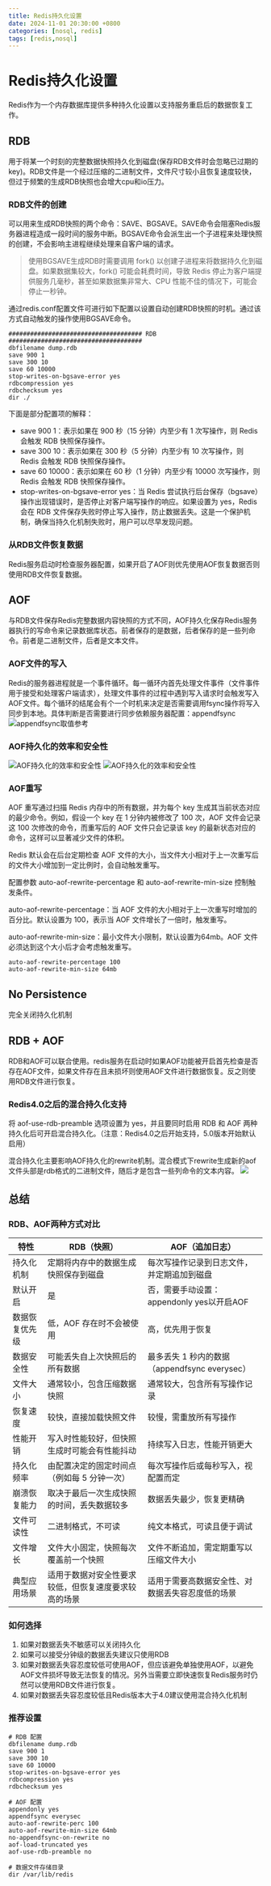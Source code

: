 ```yaml
---
title: Redis持久化设置
date: 2024-11-01 20:30:00 +0800
categories: [nosql, redis]
tags: [redis,nosql]     
---
```



# Redis持久化设置
Redis作为一个内存数据库提供多种持久化设置以支持服务重启后的数据恢复工作。
## RDB
用于将某一个时刻的完整数据快照持久化到磁盘(保存RDB文件时会忽略已过期的key)。RDB文件是一个经过压缩的二进制文件，文件尺寸较小且恢复速度较快，但过于频繁的生成RDB快照也会增大cpu和io压力。

### RDB文件的创建
可以用来生成RDB快照的两个命令：SAVE、BGSAVE。SAVE命令会阻塞Redis服务器进程造成一段时间的服务中断。BGSAVE命令会派生出一个子进程来处理快照的创建，不会影响主进程继续处理来自客户端的请求。
> 使用BGSAVE生成RDB时需要调用 fork() 以创建子进程来将数据持久化到磁盘。如果数据集较大，fork() 可能会耗费时间，导致 Redis 停止为客户端提供服务几毫秒，甚至如果数据集非常大、CPU 性能不佳的情况下，可能会停止一秒钟。

通过redis.conf配置文件可进行如下配置以设置自动创建RDB快照的时机。通过该方式自动触发的操作使用BGSAVE命令。
```
##################################### RDB #####################################
dbfilename dump.rdb
save 900 1
save 300 10
save 60 10000
stop-writes-on-bgsave-error yes
rdbcompression yes
rdbchecksum yes
dir ./
```
下面是部分配置项的解释：
- save 900 1：表示如果在 900 秒（15 分钟）内至少有 1 次写操作，则 Redis 会触发 RDB 快照保存操作。
- save 300 10：表示如果在 300 秒（5 分钟）内至少有 10 次写操作，则 Redis 会触发 RDB 快照保存操作。
- save 60 10000：表示如果在 60 秒（1 分钟）内至少有 10000 次写操作，则 Redis 会触发 RDB 快照保存操作。
- stop-writes-on-bgsave-error yes：当 Redis 尝试执行后台保存（bgsave）操作出现错误时，是否停止对客户端写操作的响应。如果设置为 yes，Redis 会在 RDB 文件保存失败时停止写入操作，防止数据丢失。这是一个保护机制，确保当持久化机制失败时，用户可以尽早发现问题。

### 从RDB文件恢复数据
Redis服务启动时检查服务器配置，如果开启了AOF则优先使用AOF恢复数据否则使用RDB文件恢复数据。

## AOF
与RDB文件保存Redis完整数据内容快照的方式不同，AOF持久化保存Redis服务器执行的写命令来记录数据库状态。前者保存的是数据，后者保存的是一些列命令。前者是二进制文件，后者是文本文件。
### AOF文件的写入
Redis的服务器进程就是一个事件循环。每一循环内首先处理文件事件（文件事件用于接受和处理客户端请求），处理文件事件的过程中遇到写入请求时会触发写入AOF文件。每个循环的结尾会有个一个时机来决定是否需要调用fsync操作将写入同步到本地。具体判断是否需要进行同步依赖服务器配置：appendfsync
![appendfsync取值参考](/assets/images/redis/config_appendfsync.png)
### AOF持久化的效率和安全性
![AOF持久化的效率和安全性](/assets/images/redis/AOF.png)
![AOF持久化的效率和安全性](/assets/images/redis/AOF-2.png)
### AOF重写
AOF 重写通过扫描 Redis 内存中的所有数据，并为每个 key 生成其当前状态对应的最少命令。例如，假设一个 key 在 1 分钟内被修改了 100 次，AOF 文件会记录这 100 次修改的命令，而重写后的 AOF 文件只会记录该 key 的最新状态对应的命令，这样可以显著减少文件的体积。

Redis 默认会在后台定期检查 AOF 文件的大小，当文件大小相对于上一次重写后的文件大小增加到一定比例时，会自动触发重写。

配置参数 auto-aof-rewrite-percentage 和 auto-aof-rewrite-min-size 控制触发条件。

auto-aof-rewrite-percentage：当 AOF 文件的大小相对于上一次重写时增加的百分比。默认设置为 100，表示当 AOF 文件增长了一倍时，触发重写。

auto-aof-rewrite-min-size：最小文件大小限制，默认设置为64mb。AOF 文件必须达到这个大小后才会考虑触发重写。
```
auto-aof-rewrite-percentage 100
auto-aof-rewrite-min-size 64mb
```

## No Persistence
完全关闭持久化机制

## RDB + AOF
RDB和AOF可以联合使用。redis服务在启动时如果AOF功能被开启首先检查是否存在AOF文件，如果文件存在且未损坏则使用AOF文件进行数据恢复。反之则使用RDB文件进行恢复。

### Redis4.0之后的混合持久化支持
将 aof-use-rdb-preamble 选项设置为 yes，并且要同时启用 RDB 和 AOF 两种持久化后可开启混合持久化。（注意：Redis4.0之后开始支持，5.0版本开始默认启用）

混合持久化主要影响AOF持久化的rewrite机制。混合模式下rewrite生成新的aof文件头部是rdb格式的二进制文件，随后才是包含一些列命令的文本内容。
![](/assets/images/redis/aof-use-rdb-preamble.png)

## 总结
### RDB、AOF两种方式对比
| 特性           | RDB（快照）                                          | AOF（追加日志）                                  |
| -------------- | ---------------------------------------------------- | ------------------------------------------------ |
| 持久化机制     | 定期将内存中的数据生成快照保存到磁盘                 | 每次写操作记录到日志文件，并定期追加到磁盘       |
| 默认开启       | 是                                                   | 否，需要手动设置：appendonly yes以开启AOF        |
| 数据恢复优先级 | 低，AOF 存在时不会被使用                             | 高，优先用于恢复                                 |
| 数据安全性     | 可能丢失自上次快照后的所有数据                       | 最多丢失 1 秒内的数据（appendfsync everysec）    |
| 文件大小       | 通常较小，包含压缩数据快照                           | 通常较大，包含所有写操作记录                     |
| 恢复速度       | 较快，直接加载快照文件                               | 较慢，需重放所有写操作                           |
| 性能开销       | 写入时性能较好，但快照生成时可能会有性能抖动         | 持续写入日志，性能开销更大                       |
| 持久化频率     | 由配置决定的固定时间点（例如每 5 分钟一次）          | 每次写操作后或每秒写入，视配置而定               |
| 崩溃恢复能力   | 取决于最后一次生成快照的时间，丢失数据较多           | 数据丢失最少，恢复更精确                         |
| 文件可读性     | 二进制格式，不可读                                   | 纯文本格式，可读且便于调试                       |
| 文件增长       | 文件大小固定，快照每次覆盖前一个快照                 | 文件不断追加，需定期重写以压缩文件大小           |
| 典型应用场景   | 适用于数据对安全性要求较低，但恢复速度要求较高的场景 | 适用于需要高数据安全性、对数据丢失容忍度低的场景 |

### 如何选择
1. 如果对数据丢失不敏感可以关闭持久化
2. 如果可以接受分钟级的数据丢失建议只使用RDB
3. 如果对数据丢失容忍度较低可使用AOF，但应该避免单独使用AOF，以避免AOF文件损坏导致无法恢复的情况。另外当需要立即快速恢复Redis服务时仍然可以使用RDB文件进行恢复。
4. 如果对数据丢失容忍度较低且Redis版本大于4.0建议使用混合持久化机制

### 推荐设置
```
# RDB 配置
dbfilename dump.rdb
save 900 1
save 300 10
save 60 10000
stop-writes-on-bgsave-error yes
rdbcompression yes
rdbchecksum yes

# AOF 配置
appendonly yes
appendfsync everysec
auto-aof-rewrite-perc 100
auto-aof-rewrite-min-size 64mb
no-appendfsync-on-rewrite no
aof-load-truncated yes
aof-use-rdb-preamble no

# 数据文件存储目录
dir /var/lib/redis

```